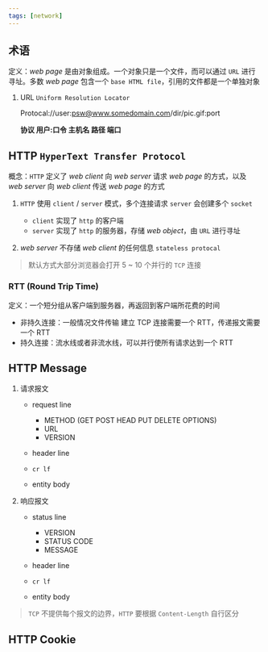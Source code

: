 ```yaml
---
tags: [network]
---
```


## 术语

定义：_web page_ 是由对象组成。一个对象只是一个文件，而可以通过 `URL` 进行寻址。多数 _web page_ 包含一个 `base HTML file`，引用的文件都是一个单独对象

1. URL `Uniform Resolution Locator`

    Protocal://user:psw@www.somedomain.com/dir/pic.gif:port

    **协议 用户:口令 主机名 路径 端口**

## HTTP `HyperText Transfer Protocol`

概念：`HTTP` 定义了 _web client_ 向 _web server_ 请求 _web page_ 的方式，以及 _web server_ 向 _web client_ 传送 _web page_ 的方式

1. `HTTP` 使用 `client` / `server` 模式，多个连接请求 `server` 会创建多个 `socket`

    - `client` 实现了 `http` 的客户端
    - `server` 实现了 `http` 的服务器，存储 _web object_，由 `URL` 进行寻址

2. _web server_ 不存储 _web client_ 的任何信息 `stateless protocal`

> 默认方式大部分浏览器会打开 5 ~ 10 个并行的 `TCP` 连接


### RTT (Round Trip Time)

定义：一个短分组从客户端到服务器，再返回到客户端所花费的时间

- 非持久连接：一般情况文件传输 建立 TCP 连接需要一个 RTT，传递报文需要一个 RTT
- 持久连接：流水线或者非流水线，可以并行使所有请求达到一个 RTT

## HTTP Message

1. 请求报文
    - request line

        - METHOD (GET POST HEAD PUT DELETE OPTIONS)
        - URL 
        - VERSION

    - header line
    - `cr lf`
    - entity body

2. 响应报文
    - status line

        - VERSION
        - STATUS CODE
        - MESSAGE

    - header line
    - `cr lf`
    - entity body

> `TCP` 不提供每个报文的边界，`HTTP` 要根据 `Content-Length` 自行区分
    
## HTTP Cookie

